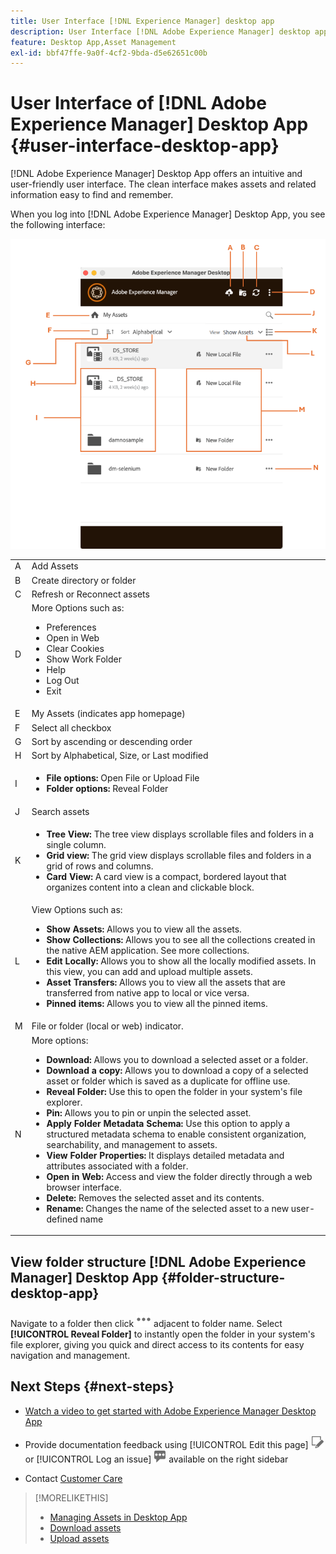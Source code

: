 ```yaml
---
title: User Interface [!DNL Experience Manager] desktop app
description: User Interface [!DNL Adobe Experience Manager] desktop app.
feature: Desktop App,Asset Management
exl-id: bbf47ffe-9a0f-4cf2-9bda-d5e62651c00b
---
```

# User Interface of [!DNL Adobe Experience Manager] Desktop App {#user-interface-desktop-app}

[!DNL Adobe Experience Manager] Desktop App offers an intuitive and user-friendly user interface. The clean interface makes assets and related information easy to find and remember.

When you log into [!DNL Adobe Experience Manager] Desktop App, you see the following interface:

![Desktop App User Interface](assets/app-user-interface.png)

<table border="0">
    <tr>
        <td> A </td>
        <td> Add Assets </td>
    </tr>
    <tr>
        <td> B </td>
        <td> Create directory or folder </td>
    </tr>
    <tr>
        <td> C </td>
        <td> Refresh or Reconnect assets </td>
    </tr>
    <tr>
        <td> D </td>
        <td> More Options such as:
            <ul>
                <li>Preferences</li>
                <li>Open in Web</li>
                <li>Clear Cookies</li>
                <li>Show Work Folder</li>
                <li>Help</li>
                <li>Log Out</li>
                <li>Exit</li>
            </ul>
        </td>
    </tr>
    <tr>
        <td> E </td>
        <td> My Assets (indicates app homepage) </td>
    </tr>
    <tr>
        <td> F </td>
        <td> Select all checkbox </td>
    </tr>
    <tr>
        <td> G </td>
        <td> Sort by ascending or descending order </td>
    </tr>
    <tr>
        <td> H </td>
        <td> Sort by Alphabetical, Size, or Last modified </td>
    </tr>
    <tr>
        <td> I </td>
        <td> 
        <ul>
            <li> <b>File options:</b> Open File or Upload File </li> 
            <li> <b>Folder options:</b> Reveal Folder </li>
        </ul>
        </td>
    </tr>
    <tr>
        <td> J </td>
        <td> Search assets </td>
    </tr>
    <tr>
        <td> K </td>
        <td> 
            <ul>
                <li> <b> Tree View: </b> The tree view displays scrollable files and folders in a single column. </li> 
                <li> <b> Grid view: </b> The grid view displays scrollable files and folders in a grid of rows and columns. </li>
                <li> <b> Card View: </b> A card view is a compact, bordered layout that organizes content into a clean and clickable block. </li> 
            </ul>
        </td>
    </tr>
    <tr>
        <td> L </td>
        <td> View Options such as: 
            <ul>
                <li><b> Show Assets:</b> Allows you to view all the assets. </li>
                <li><b> Show Collections:</b> Allows you to see all the collections created in the native AEM application. See more collections. </li>
                <li><b> Edit Locally:</b> Allows you to show all the locally modified assets. In this view, you can add and upload multiple assets.</li>
                <li><b> Asset Transfers:</b> Allows you to view all the assets that are transferred from native app to local or vice versa. </li>
                <li><b> Pinned items:</b> Allows you to view all the pinned items.</li>
            </ul>
        </td>
    </tr>
    <tr>
        <td> M </td>
        <td> File or folder (local or web) indicator. </td>
    </tr>
    <tr>
        <td> N </td>
        <td> More options: 
            <ul>
                <li><b> Download:</b> Allows you to download a selected asset or a folder. </li>
                <li><b> Download a copy:</b> Allows you to download a copy of a selected asset or folder which is saved as a duplicate for offline use. </li>
                <li><b> Reveal Folder:</b> Use this to open the folder in your system's file explorer.</li>
                <li><b> Pin:</b> Allows you to pin or unpin the selected asset. </li>
                <li><b> Apply Folder Metadata Schema:</b> Use this option to apply a structured metadata schema to enable consistent organization, searchability, and management to assets.</li>
                <li><b> View Folder Properties: </b> It displays detailed metadata and attributes associated with a folder. </li>
                <li><b> Open in Web: </b> Access and view the folder directly through a web browser interface. </li>
                <li><b> Delete: </b> Removes the selected asset and its contents. </li>
                <li><b> Rename: </b> Changes the name of the selected asset to a new user-defined name </li>
            </ul>
        </td>
    </tr>
</table>

## View folder structure [!DNL Adobe Experience Manager] Desktop App {#folder-structure-desktop-app}

Navigate to a folder then click ![More actions icon](assets/do-not-localize/more2_da2.png) adjacent to folder name. Select **[!UICONTROL Reveal Folder]** to instantly open the folder in your system's file explorer, giving you quick and direct access to its contents for easy navigation and management.


## Next Steps {#next-steps}

* [Watch a video to get started with Adobe Experience Manager Desktop App](https://experienceleague.adobe.com/en/docs/experience-manager-learn/assets/creative-workflows/aem-desktop-app)

* Provide documentation feedback using [!UICONTROL Edit this page] ![edit the page](assets/do-not-localize/edit-page.png) or [!UICONTROL Log an issue] ![create a GitHub issue](assets/do-not-localize/github-issue.png) available on the right sidebar

* Contact [Customer Care](https://experienceleague.adobe.com/?support-solution=General#support)

>[!MORELIKETHIS]
>
>* [Managing Assets in Desktop App](/help/using/assets-management-tasks.md)
>* [Download assets](/help/using/download-assets.md)
>* [Upload assets](/help/using/upload-assets.md)
